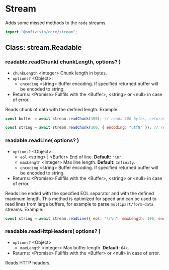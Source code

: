 # Stream

Adds some missed methods to the `node` streams.

```javascript
import "@softvisio/core/stream";
```

## Class: stream.Readable

### readable.readChunk( chunkLength, options? )

-   `chunkLength` <integer\> Chunk length in bytes.
-   `options?` <Object\>:
    -   `encoding` <string\> Buffer encoding. If specified returned buffer will be encoded to string.
-   Returns: <Promise\> Fullfils with the <Buffer\>, <string\> or <null\> in case of error.

Reads chunk of data with the deifned length. Example:

```javascript
const buffer = await stream.readChunk(100); // reads 100 bytes, returns Buffer

const string = await stream.readChunk(100, { encoding: "utf8" }); // reads 100 bytes, returns utf8 string
```

### readable.readLine( options? )

-   `options?` <Object\>:
    -   `eol` <string\> | <Buffer\> End of line. **Default:** `"\n"`.
    -   `maxLength` <integer\> Max line length. **Default:** `Infinity`.
    -   `encoding` <string\> Buffer encoding. If specified returned buffer will be encoded to string.
-   Returns: <Promise\> Fullfils with the <Buffer\>, <string\> or <null\> in case of error.

Reads line ended with the specified EOL separator and with the defined maximum length. This method is optimized for speed and can be used to read lines from large buffers, for example to parse `multipart/form-data` streams. Example:

```javascript
const string = await stream.readLine({ eol: "\r\n", maxLength: 100, encoding: "utf8" });
```

### readable.readHttpHeaders( options? )

-   `options?` <Object\>
    -   `maxLength` <integer\> Max buffer length. **Default:** `64k`.
-   Returns: <Promise\> Fullfils with the <Buffer\> or <null\> in case of error.

Reads HTTP headers.
